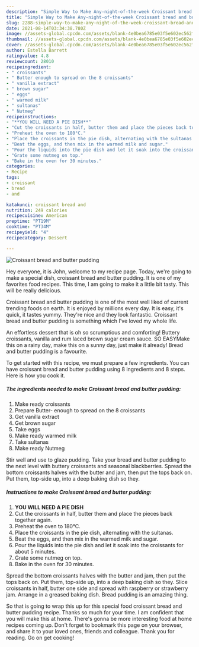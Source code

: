 ```yaml
---
description: "Simple Way to Make Any-night-of-the-week Croissant bread and butter pudding"
title: "Simple Way to Make Any-night-of-the-week Croissant bread and butter pudding"
slug: 2288-simple-way-to-make-any-night-of-the-week-croissant-bread-and-butter-pudding
date: 2021-08-14T03:34:38.780Z
image: //assets-global.cpcdn.com/assets/blank-4e0bea6785e03f5e602ec562f230caae08da540cada707380b4fe1bbebba43da.png
thumbnail: //assets-global.cpcdn.com/assets/blank-4e0bea6785e03f5e602ec562f230caae08da540cada707380b4fe1bbebba43da.png
cover: //assets-global.cpcdn.com/assets/blank-4e0bea6785e03f5e602ec562f230caae08da540cada707380b4fe1bbebba43da.png
author: Estella Barrett
ratingvalue: 4.8
reviewcount: 28010
recipeingredient:
- " croissants"
- " Butter enough to spread on the 8 croissants"
- " vanilla extract"
- " brown sugar"
- " eggs"
- " warmed milk"
- " sultanas"
- " Nutmeg"
recipeinstructions:
- "**YOU WILL NEED A PIE DISH**"
- "Cut the croissants in half, butter them and place the pieces back together again."
- "Preheat the oven to 180°C."
- "Place the croissants in the pie dish, alternating with the sultanas."
- "Beat the eggs, and then mix in the warmed milk and sugar."
- "Pour the liquids into the pie dish and let it soak into the croissants for about 5 minutes."
- "Grate some nutmeg on top."
- "Bake in the oven for 30 minutes."
categories:
- Recipe
tags:
- croissant
- bread
- and

katakunci: croissant bread and 
nutrition: 249 calories
recipecuisine: American
preptime: "PT19M"
cooktime: "PT34M"
recipeyield: "4"
recipecategory: Dessert

---
```



![Croissant bread and butter pudding](//assets-global.cpcdn.com/assets/blank-4e0bea6785e03f5e602ec562f230caae08da540cada707380b4fe1bbebba43da.png)

Hey everyone, it is John, welcome to my recipe page. Today, we're going to make a special dish, croissant bread and butter pudding. It is one of my favorites food recipes. This time, I am going to make it a little bit tasty. This will be really delicious.

Croissant bread and butter pudding is one of the most well liked of current trending foods on earth. It is enjoyed by millions every day. It is easy, it's quick, it tastes yummy. They're nice and they look fantastic. Croissant bread and butter pudding is something which I've loved my whole life.

An effortless dessert that is oh so scrumptious and comforting! Buttery croissants, vanilla and rum laced brown sugar cream sauce. SO EASYMake this on a rainy day, make this on a sunny day, just make it already! Bread and butter pudding is a favourite.


To get started with this recipe, we must prepare a few ingredients. You can have croissant bread and butter pudding using 8 ingredients and 8 steps. Here is how you cook it.

<!--inarticleads1-->

##### The ingredients needed to make Croissant bread and butter pudding:

1. Make ready  croissants
1. Prepare  Butter- enough to spread on the 8 croissants
1. Get  vanilla extract
1. Get  brown sugar
1. Take  eggs
1. Make ready  warmed milk
1. Take  sultanas
1. Make ready  Nutmeg


Stir well and use to glaze pudding. Take your bread and butter pudding to the next level with buttery croissants and seasonal blackberries. Spread the bottom croissants halves with the butter and jam, then put the tops back on. Put them, top-side up, into a deep baking dish so they. 

<!--inarticleads2-->

##### Instructions to make Croissant bread and butter pudding:

1. **YOU WILL NEED A PIE DISH**
1. Cut the croissants in half, butter them and place the pieces back together again.
1. Preheat the oven to 180°C.
1. Place the croissants in the pie dish, alternating with the sultanas.
1. Beat the eggs, and then mix in the warmed milk and sugar.
1. Pour the liquids into the pie dish and let it soak into the croissants for about 5 minutes.
1. Grate some nutmeg on top.
1. Bake in the oven for 30 minutes.


Spread the bottom croissants halves with the butter and jam, then put the tops back on. Put them, top-side up, into a deep baking dish so they. Slice croissants in half, butter one side and spread with raspberry or strawberry jam. Arrange in a greased baking dish. Bread pudding is an amazing thing. 

So that is going to wrap this up for this special food croissant bread and butter pudding recipe. Thanks so much for your time. I am confident that you will make this at home. There's gonna be more interesting food at home recipes coming up. Don't forget to bookmark this page on your browser, and share it to your loved ones, friends and colleague. Thank you for reading. Go on get cooking!
